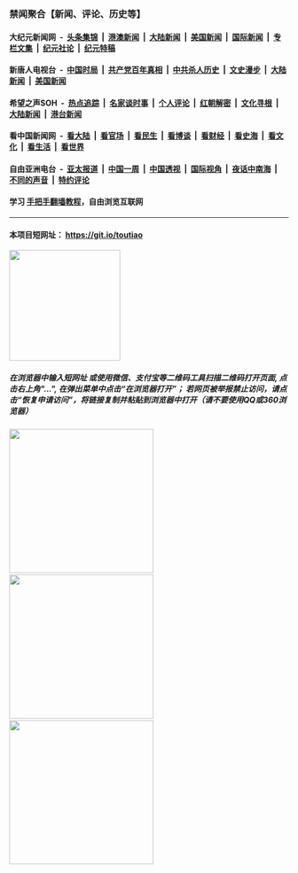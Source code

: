 ### 禁闻聚合【新闻、评论、历史等】

#### 大纪元新闻网 &nbsp;-&nbsp; [头条集锦](indexes/E头条集锦.md?t=02070333) &nbsp;|&nbsp; [港澳新闻](indexes/E港澳新闻.md?t=02070333)  &nbsp;|&nbsp; [大陆新闻](indexes/E大陆新闻.md?t=02070333) &nbsp;|&nbsp; [美国新闻](indexes/E美国新闻.md?t=02070333) &nbsp;|&nbsp; [国际新闻](indexes/E国际新闻.md?t=02070333) &nbsp;|&nbsp; [专栏文集](indexes/E专栏文集.md?t=02070333) &nbsp;|&nbsp; [纪元社论](indexes/E纪元社论.md?t=02070333) &nbsp;|&nbsp; [纪元特稿](indexes/E纪元特稿.md?t=02070333) 

#### 新唐人电视台 &nbsp;-&nbsp; [中国时局](indexes/N中国时局.md?t=02070333) &nbsp;|&nbsp; [共产党百年真相](indexes/N共产党百年真相.md?t=02070333) &nbsp;|&nbsp; [中共杀人历史](indexes/N中共杀人历史.md?t=02070333) &nbsp;|&nbsp; [文史漫步](indexes/N文史漫步.md?t=02070333) &nbsp;|&nbsp; [大陆新闻](indexes/N大陆新闻.md?t=02070333) &nbsp;|&nbsp; [美国新闻](indexes/N美国新闻.md?t=02070333)

#### 希望之声SOH &nbsp;-&nbsp; [热点追踪](indexes/H热点追踪.md?t=02070333) &nbsp;|&nbsp; [名家谈时事](indexes/H名家谈时事.md?t=02070333) &nbsp;|&nbsp; [个人评论](indexes/H个人评论.md?t=02070333)  &nbsp;|&nbsp; [红朝解密](indexes/H红朝解密.md?t=02070333) &nbsp;|&nbsp; [文化寻根](indexes/H文化寻根.md?t=02070333) &nbsp;|&nbsp; [大陆新闻](indexes/H大陆新闻.md?t=02070333) &nbsp;|&nbsp; [港台新闻](indexes/H港台新闻.md?t=02070333)

#### 看中国新闻网 &nbsp;-&nbsp; [看大陆](indexes/S看大陆.md?t=02070333) &nbsp;|&nbsp; [看官场](indexes/S看官场.md?t=02070333) &nbsp;|&nbsp; [看民生](indexes/S看民生.md?t=02070333)  &nbsp;|&nbsp; [看博谈](indexes/S看博谈.md?t=02070333) &nbsp;|&nbsp; [看财经](indexes/S看财经.md?t=02070333) &nbsp;|&nbsp; [看史海](indexes/S看史海.md?t=02070333) &nbsp;|&nbsp; [看文化](indexes/S看文化.md?t=02070333) &nbsp;|&nbsp; [看生活](indexes/S看生活.md?t=02070333) &nbsp;|&nbsp; [看世界](indexes/S看世界.md?t=02070333)

#### 自由亚洲电台 &nbsp;-&nbsp; [亚太报道](indexes/R亚太报道.md?t=02070333) &nbsp;|&nbsp; [中国一周](indexes/R中国一周.md?t=02070333) &nbsp;|&nbsp; [中国透视](indexes/R中国透视.md?t=02070333)  &nbsp;|&nbsp; [国际视角](indexes/R国际视角.md?t=02070333) &nbsp;|&nbsp; [夜话中南海](indexes/R夜话中南海.md?t=02070333) &nbsp;|&nbsp; [不同的声音](indexes/R不同的声音.md?t=02070333) &nbsp;|&nbsp; [特约评论](indexes/R特约评论.md?t=02070333)

#### 学习 [手把手翻墙教程](https://github.com/gfw-breaker/guides/wiki)，自由浏览互联网

----

#### 本项目短网址： https://git.io/toutiao
<img src="https://raw.githubusercontent.com/gfw-breaker/banned-news/master/scripts/img/qr.png" width="200px"/>  

##### 在浏览器中输入短网址 或使用微信、支付宝等二维码工具扫描二维码打开页面, 点击右上角"...", 在弹出菜单中点击“在浏览器打开”； 若网页被举报禁止访问，请点击“恢复申请访问”，将链接复制并粘贴到浏览器中打开（请不要使用QQ或360浏览器）

<img src="https://raw.githubusercontent.com/gfw-breaker/banned-news/master/scripts/img/1.png" width="260px"/> &nbsp; <img src="https://raw.githubusercontent.com/gfw-breaker/banned-news/master/scripts/img/2.png" width="260px"/> &nbsp; <img src="https://raw.githubusercontent.com/gfw-breaker/banned-news/master/scripts/img/3.png" width="260px"/>
